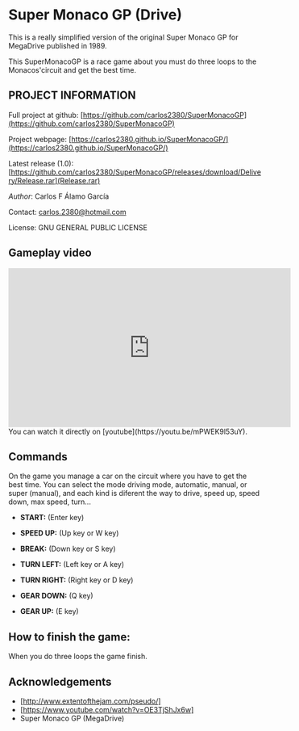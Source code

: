 # Super Monaco GP (Drive)
This is a really simplified version of the original Super Monaco GP for MegaDrive published in 1989.

This SuperMonacoGP is a race game about you must do  three loops to the Monacos'circuit and get the best time.

## PROJECT INFORMATION

Full project at github: [https://github.com/carlos2380/SuperMonacoGP](https://github.com/carlos2380/SuperMonacoGP)

Project webpage: [https://carlos2380.github.io/SuperMonacoGP/](https://carlos2380.github.io/SuperMonacoGP/) 

Latest release (1.0): [https://github.com/carlos2380/SuperMonacoGP/releases/download/Delivery/Release.rar](Release.rar)  

*Author*: Carlos F Álamo García

Contact: carlos.2380@hotmail.com

License: GNU GENERAL PUBLIC LICENSE

## Gameplay video

<iframe width="560" height="315" src="https://www.youtube.com/embed/mPWEK9l53uY" frameborder="0" allowfullscreen=""></iframe>
You can watch it directly on [youtube](https://youtu.be/mPWEK9l53uY).



## Commands

On the game you manage a car on the circuit where you have to get the best time. You can select the mode driving mode, automatic, manual, or super (manual), and each kind is diferent the way to drive, speed up, speed down, max speed, turn...

* **START:** (Enter key)

* **SPEED UP:** (Up key or W key)
* **BREAK:** (Down key or S key)
* **TURN LEFT:** (Left key or A key)
* **TURN RIGHT:** (Right key or D key)
* **GEAR DOWN:** (Q key)
* **GEAR UP:** (E key)

## How to finish the game:

When you do three loops the game finish.

## Acknowledgements

* [http://www.extentofthejam.com/pseudo/]
* [https://www.youtube.com/watch?v=OE3TjShJx6w]
* Super Monaco GP (MegaDrive)
